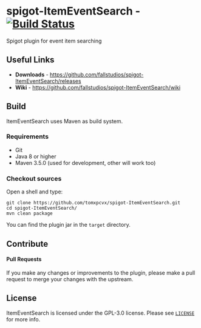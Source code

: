 # spigot-ItemEventSearch - [![Build Status](https://travis-ci.org/tomxpcvx/spigot-ItemEventSearch.svg?branch=master)](https://travis-ci.org/tomxpcvx/spigot-ItemEventSearch)

Spigot plugin for event item searching

## Useful Links
* **Downloads** - <https://github.com/fallstudios/spigot-ItemEventSearch/releases>
* **Wiki** - <https://github.com/fallstudios/spigot-ItemEventSearch/wiki>

## Build
ItemEventSearch uses Maven as build system.

### Requirements
* Git
* Java 8 or higher
* Maven 3.5.0 (used for development, other will work too)

### Checkout sources
Open a shell and type:
```
git clone https://github.com/tomxpcvx/spigot-ItemEventSearch.git
cd spigot-ItemEventSearch/
mvn clean package
```
You can find the plugin jar in the `target` directory.

## Contribute
#### Pull Requests
If you make any changes or improvements to the plugin, please make a pull request to merge your changes with the upstream.

## License
ItemEventSearch is licensed under the GPL-3.0 license. Please see [`LICENSE`](https://github.com/tomxpcvx/spigot-ItemEventSearch/blob/master/LICENSE) for more info.
